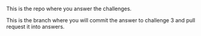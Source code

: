 This is the repo where you answer the challenges.

This is the branch where you will commit the answer to challenge 3 and pull request it into answers.
